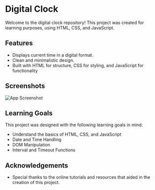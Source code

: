 
# Digital Clock

Welcome to the digital clock repository! This project was created for learning purposes, using HTML, CSS, and JavaScript. 


## Features
- Displays current time in a digital format.
- Clean and minimalistic design.
- Built with HTML for structure, CSS for styling, and JavaScript   for functionality


## Screenshots

![App Screenshot]("C:\Users\HP\Downloads\Calculator.jpg")




## Learning Goals

This project was designed with the following learning goals in mind:

- Understand the basics of HTML, CSS, and JavaScript
- Date and Time Handling
- DOM Manipulation
- Interval and Timeout Functions


## Acknowledgements

 - Special thanks to the online tutorials and resources that aided in the creation of this project.
 
 


